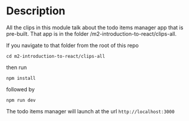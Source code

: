 # Description

All the clips in this module talk about the todo items manager app that is pre-built.  That app is in the folder /m2-introduction-to-react/clips-all.

If you navigate to that folder from the root of this repo

`cd m2-introduction-to-react/clips-all`

then run 

`npm install`

followed by 

`npm run dev`

The todo items manager will launch at the url `http://localhost:3000`